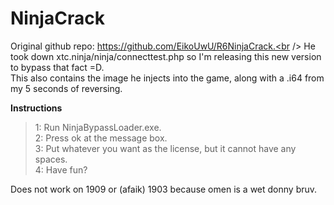 # NinjaCrack
Original github repo: https://github.com/EikoUwU/R6NinjaCrack.<br />
He took down xtc.ninja/ninja/connecttest.php so I'm releasing this new version to bypass that fact =D.<br />
This also contains the image he injects into the game, along with a .i64 from my 5 seconds of reversing.

__Instructions__
> 1: Run NinjaBypassLoader.exe.<br />
> 2: Press ok at the message box.<br />
> 3: Put whatever you want as the license, but it cannot have any spaces.<br />
> 4: Have fun?<br />

Does not work on 1909 or (afaik) 1903 because omen is a wet donny bruv.
